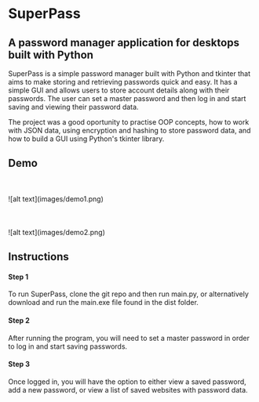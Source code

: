 # SuperPass

## A password manager application for desktops built with Python 

SuperPass is a simple password manager built with Python and tkinter that aims to make storing and retrieving passwords quick and easy. It has a simple GUI and allows users to store account details
along with their passwords. The user can set a master password and then log in and start saving and
viewing their password data.  

The project was a good oportunity to practise OOP concepts, how to work with JSON data, using encryption and hashing to store password data, and how to build a GUI using Python's tkinter
library.

## Demo
<br>
<br>
![alt text](images/demo1.png)
<br>
<br>
<br>
<br>
![alt text](images/demo2.png)

## Instructions

#### Step 1
To run SuperPass, clone the git repo and then run main.py, or alternatively download and run the main.exe file found in the dist folder.

#### Step 2

After running the program, you will need to set a master password in order to log in and start saving passwords.

#### Step 3
Once logged in, you will have the option to either view a saved password, add a new password, or view a list of saved websites with password data.